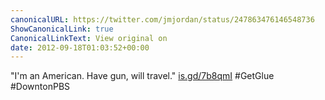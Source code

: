 ```yaml
---
canonicalURL: https://twitter.com/jmjordan/status/247863476146548736
ShowCanonicalLink: true
CanonicalLinkText: View original on
date: 2012-09-18T01:03:52+00:00
---
```

"I'm an American. Have gun, will travel." [is.gd/7b8qmI](http://is.gd/7b8qmI) #GetGlue #DowntonPBS